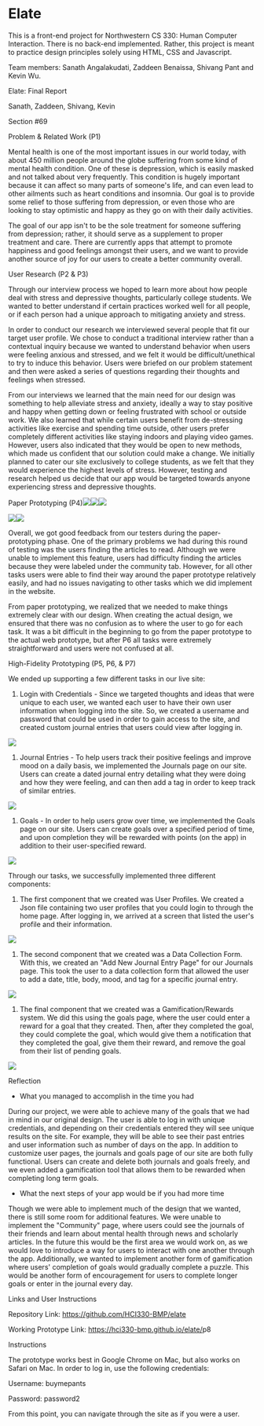 # Elate
This is a front-end project for Northwestern CS 330: Human Computer Interaction.
There is no back-end implemented. Rather, this project is meant to practice
design principles solely using HTML, CSS and Javascript.

Team members: Sanath Angalakudati, Zaddeen Benaissa, Shivang Pant and Kevin Wu. 

Elate: Final Report

Sanath, Zaddeen, Shivang, Kevin

Section #69

Problem & Related Work (P1)

Mental health is one of the most important issues in our world today, with about 450 million people around the globe suffering from some kind of mental health condition. One of these is depression, which is easily masked and not talked about very frequently. This condition is hugely important because it can affect so many parts of someone's life, and can even lead to other ailments such as heart conditions and insomnia. Our goal is to provide some relief to those suffering from depression, or even those who are looking to stay optimistic and happy as they go on with their daily activities.

The goal of our app isn't to be the sole treatment for someone suffering from depression; rather, it should serve as a supplement to proper treatment and care. There are currently apps that attempt to promote happiness and good feelings amongst their users, and we want to provide another source of joy for our users to create a better community overall.

User Research (P2 & P3)

Through our interview process we hoped to learn more about how people deal with stress and depressive thoughts, particularly college students. We wanted to better understand if certain practices worked well for all people, or if each person had a unique approach to mitigating anxiety and stress.

In order to conduct our research we interviewed several people that fit our target user profile. We chose to conduct a traditional interview rather than a contextual inquiry because we wanted to understand behavior when users were feeling anxious and stressed, and we felt it would be difficult/unethical to try to induce this behavior. Users were briefed on our problem statement and then were asked a series of questions regarding their thoughts and feelings when stressed.  

From our interviews we learned that the main need for our design was something to help alleviate stress and anxiety, ideally a way to stay positive and happy when getting down or feeling frustrated with school or outside work. We also learned that while certain users benefit from de-stressing activities like exercise and spending time outside, other users prefer completely different activities like staying indoors and playing video games. However, users also indicated that they would be open to new methods, which made us confident that our solution could make a change. We initially planned to cater our site exclusively to college students, as we felt that they would experience the highest levels of stress. However, testing and research helped us decide that our app would be targeted towards anyone experiencing stress and depressive thoughts. 

Paper Prototyping (P4)![](https://lh4.googleusercontent.com/L9A4I8XGHkw10C3CtKIeQustcjsLRX8KqEy8kuUFAu_HjYus4WcBotH3XoK29yIEh-Ez4Bvy4TvHa30Jw2KeLEH7hlSEpF9uyv5deDpiW9vXRcATGBvPkDm9Y5KQivYUtSqD-ak8)![](https://lh6.googleusercontent.com/3adr_unX-fbmWmCNwgyzDIvYt3QF6FEWhiPOt8A252YbFmxpoH7qgOLIJbnepd_rd80OTnbiCgbVDXq5AWx58hKCtX9td0L8f5C4YpI0FMo2Y47x9ghL2lv6lJVGSXRlT_3JhoPv)![](https://lh5.googleusercontent.com/63y6ebVWXWaIzkjL2bnU0t4hwXgsc0VCEdeNgMgYxGUE6RA7WRV_4wyvWu319CKzjmKGdQGMWkd_Icwy4ba-RXMRcAHTcmMXLefuIvNJqLlRygWmB3Yw9OJXNvIipiZ423-Xbb1E)

![](https://lh4.googleusercontent.com/oilMItcYcSvhVK16Pep4n8j4Hu8OlTuUDy7Qk1nxgcwzgksqxT7H14rBrI_veYxn5o2SqJpJ0GOKeaRkQWoPU4OZLZmvWeI2g8U3iZBAjteZ0dqgbIkY8GZ82HCVkthbJdCG_GbG)![](https://lh4.googleusercontent.com/nmd0yyHhHv5F2hI2H1dv1uI97scLaH8xXWIRdThcxlfKoRFdGFN7EN6iM6Tv3joDSb64WWPE95sYNykxLwsZTwU-RnN2rWKrRTIGKyQ_QZBvAOMU6LzZKiHSnhMLtk8iw--iYQL4)

Overall, we got good feedback from our testers during the paper-prototyping phase. One of the primary problems we had during this round of testing was the users finding the articles to read. Although we were unable to implement this feature, users had difficulty finding the articles because they were labeled under the community tab. However, for all other tasks users were able to find their way around the paper prototype relatively easily, and had no issues navigating to other tasks which we did implement in the website.

From paper prototyping, we realized that we needed to make things extremely clear with our design. When creating the actual design, we ensured that there was no confusion as to where the user to go for each task. It was a bit difficult in the beginning to go from the paper prototype to the actual web prototype, but after P6 all tasks were extremely straightforward and users were not confused at all.

High-Fidelity Prototyping (P5, P6, & P7)

We ended up supporting a few different tasks in our live site:

1.  Login with Credentials - Since we targeted thoughts and ideas that were unique to each user, we wanted each user to have their own user information when logging into the site. So, we created a username and password that could be used in order to gain access to the site, and created custom journal entries that users could view after logging in. 

![](https://lh5.googleusercontent.com/UjyCzuLhSvb8aWfgNPcFYEgJBK_LXyS42I1DnWfKRRKVfP17HAXJGSFlsIzV6LxY0tKLQbfhjcqmDBbVgeV0wmb27dWvVNNK-EFKZIw0Y6can_a8IiIIbk3icqb3KpTK8IAp0RpN)

1.  Journal Entries - To help users track their positive feelings and improve mood on a daily basis, we implemented the Journals page on our site. Users can create a dated journal entry detailing what they were doing and how they were feeling, and can then add a tag in order to keep track of similar entries.

![](https://lh5.googleusercontent.com/JOYsal_TG9mYMWAHAu1C1XrAPA2F9dF2fJ__1Igfo_PqUi4MR12RIVOWw0pQ9F29eoNvj_vQvAPr6M-wo2tO2laM3F9EHFfDUonyUm2AfKtLJ0FGTAjElevpztZt0AmlHkQBcgDO)

1.  Goals - In order to help users grow over time, we implemented the Goals page on our site. Users can create goals over a specified period of time, and upon completion they will be rewarded with points (on the app) in addition to their user-specified reward. 

![](https://lh3.googleusercontent.com/gw556INeFCaXNR6g2HvIZMNuTA3kLgNCa6YZU9JmGqhPwjQmIYO-2M3vL-O35MjWEWdG_OXBOr5QRQLg824ODFL1whn8iPjhLunNpiA_rZ_sMl7Ut4PhAN5VLMNvguVQkGMRsE62)

Through our tasks, we successfully implemented three different components: 

1.  The first component that we created was User Profiles. We created a Json file containing two user profiles that you could login to through the home page. After logging in, we arrived at a screen that listed the user's profile and their information.

![](https://lh5.googleusercontent.com/yGKg0CvVBRRm1IHQhj7ixcrP9EDST9YNsuH7TMyjlVwVBhToBTCIpjvc7TqAVNJgzbWNdpNmbbOtGpDfZZ_HYBbwJBRVujeP8ilZiJKOMGChiMekRSG5LRc_NMl7fsFX_kVZg-9t)

1.  The second component that we created was a Data Collection Form. With this, we created an "Add New Journal Entry Page" for our Journals page. This took the user to a data collection form that allowed the user to add a date, title, body, mood, and tag for a specific journal entry.

![](https://lh4.googleusercontent.com/6jvglnJDCeEc9yw4a9wydmkZdEgJVrnyzOdwKRLSlQLHq9s2lsl-a1Olu1Dz9CItESe-EcGW0UHU29_hB1eDjQbs6G2AfwR5qt7-01xGFVm4R3CZjsCO4DRjcICoPqxZh77fBbu4)

1.  The final component that we created was a Gamification/Rewards system. We did this using the goals page, where the user could enter a reward for a goal that they created. Then, after they completed the goal, they could complete the goal, which would give them a notification that they completed the goal, give them their reward, and remove the goal from their list of pending goals.

![](https://lh4.googleusercontent.com/xVl92beE13veiKM5RXVIOkdUsctBaTL7Q_XMojDKWrZpKNwOo90sOGTglMERjW_aNQPj0o-DJblBgDWauSs_ATHvJWizwp5kVH9mWrN9jd0980NqBgG-kAELyXdgV5fxURj2TFax)

Reflection

-   What you managed to accomplish in the time you had

During our project, we were able to achieve many of the goals that we had in mind in our original design. The user is able to log in with unique credentials, and depending on their credentials entered they will see unique results on the site. For example, they will be able to see their past entries and user information such as number of days on the app. In addition to customize user pages, the journals and goals page of our site are both fully functional. Users can create and delete both journals and goals freely, and we even added a gamification tool that allows them to be rewarded when completing long term goals. 

-   What the next steps of your app would be if you had more time

Though we were able to implement much of the design that we wanted, there is still some room for additional features. We were unable to implement the "Community" page, where users could see the journals of their friends and learn about mental health through news and scholarly articles. In the future this would be the first area we would work on, as we would love to introduce a way for users to interact with one another through the app. Additionally, we wanted to implement another form of gamification where users' completion of goals would gradually complete a puzzle. This would be another form of encouragement for users to complete longer goals or enter in the journal every day.

Links and User Instructions

Repository Link: <https://github.com/HCI330-BMP/elate> 

Working Prototype Link: <https://hci330-bmp.github.io/elate/>p8 

Instructions 

The prototype works best in Google Chrome on Mac, but also works on Safari on Mac. In order to log in, use the following credentials:

Username: buymepants

Password: password2

From this point, you can navigate through the site as if you were a user.
